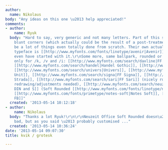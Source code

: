 ```yaml
---
author:
  name: Nikolaus
body: "Any ideas on this one \u2013 help appreciated!"
comments:
- author:
    name: Ryuk
  body: "Hard to say, very generic and not many letters. Part of this soft sans with
    blunt corners (which actually could be the result of a post-treatment), that could
    be a lot of things even totally done from scratch. Their own actual corporate
    typeface is [[http://www.myfonts.com/fonts/linotype/avenir|Avenir]], they may
    even have started with it.\r\nSome more, same ballpark, rounded or not, fitting
    only for /k, /v and /i: [[http://www.myfonts.com/search/daxline|FF Daxline]],
    [[http://www.myfonts.com/search/handel|Handel Gothic]], [[http://www.myfonts.com/search/klavika|Klavika]],
    [[http://www.myfonts.com/search/univers|Univers]], [[http://www.myfonts.com/fonts/fontfont/unit|FF
    Unit]], [[http://www.myfonts.com/search/signa|FF Signa]], [[http://www.myfonts.com/search/strada|FF
    Strada]], [[http://www.myfonts.com/search/sari|FF Sari]] (nicely rounded but many
    redrawing/adjustments needed), [[http://www.myfonts.com/search/neuzeit|Neuzeit
    DIN and S]] (Soft Rounded [[http://www.myfonts.com/fonts/linotype/neuzeit-office-soft-rounded/|here]]),
    [[http://www.myfonts.com/fonts/primetype/notes-soft|Notes Soft]], [[http://www.myfonts.com/fonts/fontbureau/hermes|Hermes
    FB]]"
  created: '2013-05-14 10:12:18'
- author:
    name: Nikolaus
  body: "Thanks a lot Ryuk!\r\n\r\nNeuzeit Office Soft Rounded doesn\u2019t look too
    bad, but as you said \u2013 probably customised ..."
  created: '2013-05-14 10:36:24'
date: '2013-05-14 09:07:30'
title: kvik / grotesk

---
```

